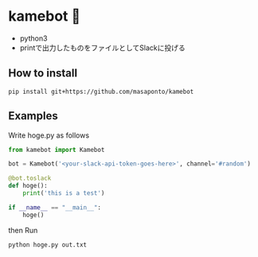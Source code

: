 # kamebot :turtle:
- python3
- printで出力したものをファイルとしてSlackに投げる 

## How to install 
```
pip install git+https://github.com/masaponto/kamebot
```

## Examples

Write hoge.py as follows

```python
from kamebot import Kamebot

bot = Kamebot('<your-slack-api-token-goes-here>', channel='#random')

@bot.toslack
def hoge():
    print('this is a test')

if __name__ == "__main__":
    hoge()
```

then Run

```
python hoge.py out.txt
```
